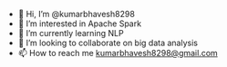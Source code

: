 - 👋 Hi, I’m @kumarbhavesh8298
- 👀 I’m interested in Apache Spark
- 🌱 I’m currently learning NLP
- 💞️ I’m looking to collaborate on big data analysis 
- 📫 How to reach me kumarbhavesh8298@gmail.com

<!---
kumarbhavesh8298/kumarbhavesh8298 is a ✨ special ✨ repository because its `README.md` (this file) appears on your GitHub profile.
You can click the Preview link to take a look at your changes.
--->
